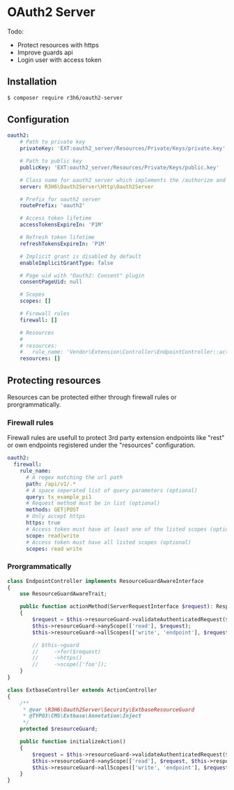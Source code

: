 # OAuth2 Server

Todo:
- Protect resources with https
- Improve guards api
- Login user with access token

## Installation

```bash
$ composer require r3h6/oauth2-server
```

## Configuration

```yaml
oauth2:
    # Path to private key
    privateKey: 'EXT:oauth2_server/Resources/Private/Keys/private.key'

    # Path to public key
    publicKey: 'EXT:oauth2_server/Resources/Private/Keys/public.key'

    # Class name for oauth2 server which implements the /authorize and /token endpoint
    server: R3H6\Oauth2Server\Http\Oauth2Server

    # Prefix for oauth2 server
    routePrefix: 'oauth2'

    # Access token lifetime
    accessTokensExpireIn: 'P1M'

    # Refresh token lifetime
    refreshTokensExpireIn: 'P1M'

    # Implicit grant is disabled by default
    enableImplicitGrantType: false

    # Page uid with "Oauth2: Consent" plugin
    consentPageUid: null

    # Scopes
    scopes: []

    # Firewall rules
    firewall: []

    # Resources
    #
    # resources:
    #   rule_name: 'Vendor\Extension\Controller\EndpointController::actionMethod'
    resources: []

```

## Protecting resources

Resources can be protected either through firewall rules or prorgrammatically.

### Firewall rules

Firewall rules are usefull to protect 3rd party extension endpoints like "rest" or
own endpoints registered under the "resources" configuration.

```yaml
oauth2:
  firewall:
    rule_name:
      # A regex matching the url path
      path: /api/v1/.*
      # A space seperated list of query parameters (optional)
      query: tx_example_pi1
      # Request method must be in list (optional)
      methods: GET|POST
      # Only accept https
      https: true
      # Access token must have at least one of the listed scopes (optional)
      scope: read|write
      # Access token must have all listed scopes (optional)
      scopes: read write
```

### Prorgrammatically

```php
class EndpointController implements ResourceGuardAwareInterface
{
    use ResourceGuardAwareTrait;

    public function actionMethod(ServerRequestInterface $request): ResponseInterface
    {
        $request = $this->resourceGuard->validateAuthenticatedRequest($request);
        $this->resourceGuard->anyScope(['read'], $request);
        $this->resourceGuard->allScopes(['write', 'endpoint'], $request);

        // $this->guard
        //     ->for($request)
        //     ->https()
        //     ->scope(['foo']);
    }
}
```

```php
class ExtbaseController extends ActionController
{
    /**
     * @var \R3H6\Oauth2Server\Security\ExtbaseResourceGuard
     * @TYPO3\CMS\Extbase\Annotation\Inject
     */
    protected $resourceGuard;

    public function initializeAction()
    {
        $request = $this->resourceGuard->validateAuthenticatedRequest($GLOBALS['TYPO3_REQUEST'], $this->response);
        $this->resourceGuard->anyScope(['read'], $request, $this->response);
        $this->resourceGuard->allScopes(['write', 'endpoint'], $request, $this->response);
    }
}
```
